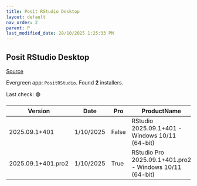 ```yaml
---
title: Posit RStudio Desktop
layout: default
nav_order: 2
parent: P
last_modified_date: 28/10/2025 1:25:33 PM
---
```


## Posit RStudio Desktop

[Source](https://posit.co/products/open-source/rstudio/)

Evergreen app: `PositRStudio`. Found **2** installers.

Last check: 🟢

| Version            | Date      | Pro   | ProductName                                             | Size      | Sha256                                                           | Type | URI                                                                                                                                                                    |
| ------------------ | --------- | ----- | ------------------------------------------------------- | --------- | ---------------------------------------------------------------- | ---- | ---------------------------------------------------------------------------------------------------------------------------------------------------------------------- |
| 2025.09.1+401      | 1/10/2025 | False | RStudio 2025.09.1+401 - Windows 10/11 (64-bit)          | 287977784 | bca050ad2d0e0ceb64f3bf42f46ff52fc56d7145cfdcafef778599f5ca9642bb | exe  | [https://download1.rstudio.org/electron/windows/RStudio-2025.09.1-401.exe](https://download1.rstudio.org/electron/windows/RStudio-2025.09.1-401.exe)                   |
| 2025.09.1+401.pro2 | 1/10/2025 | True  | RStudio Pro 2025.09.1+401.pro2 - Windows 10/11 (64-bit) | 292851376 | 1844dd8a3fe16eb47f351421e6021d3861fe23891f8af64a459de0baed1a2c55 | exe  | [https://download1.rstudio.org/electron/windows/RStudio-pro-2025.09.1-401.pro2.exe](https://download1.rstudio.org/electron/windows/RStudio-pro-2025.09.1-401.pro2.exe) |
